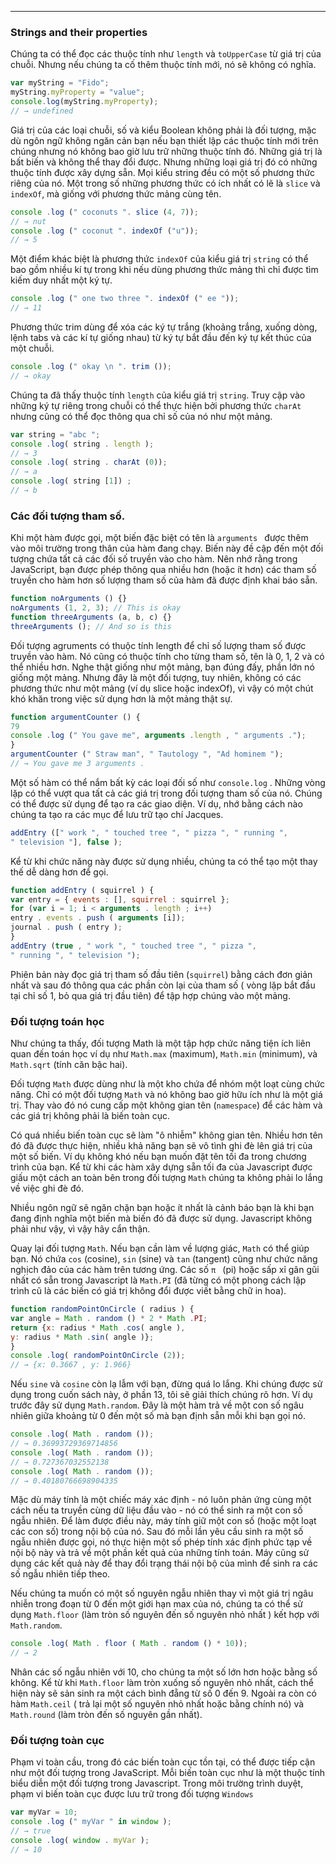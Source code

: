 ---
### Strings and their properties
Chúng ta có thể đọc các thuộc tính như `length` và `toUpperCase` từ giá trị của chuỗi. Nhưng nếu chúng ta cố thêm thuộc tính mới, nó sẽ không có nghĩa.

```javascript
var myString = "Fido";
myString.myProperty = "value";
console.log(myString.myProperty);
// → undefined
```
Giá trị của các loại chuỗi, số và kiểu Boolean không phải là đối tượng, mặc dù ngôn ngữ không ngăn cản bạn nếu bạn thiết 	lập các thuộc tính mới trên chúng nhưng nó không bao giờ lưu trữ những thuộc tính đó. Những giá trị là bất biến và không thể thay đổi được.
Nhưng những loại giá trị đó có những thuộc tính được xây dựng sẵn. Mọi kiểu string đều có một số phương thức riêng của nó. Một trong số những phương thức có ích nhất có lẽ là `slice` và ` indexOf`, mà giống với phương thức mảng cùng tên.

```javascript
console .log (" coconuts ". slice (4, 7));
// → nut
console .log (" coconut ". indexOf ("u"));
// → 5
```

Một điểm khác biệt là phương thức `indexOf` của kiểu giá trị `string` có thể bao gồm nhiều kí tự trong khi nếu dùng phương thức mảng thì chỉ được tìm kiếm duy nhất một ký tự.

```javascript
console .log (" one two three ". indexOf (" ee "));
// → 11
```

Phương thức trim dùng để xóa các ký tự trắng (khoảng trắng, xuống dòng, lệnh tabs và các kí tự giống nhau) từ ký tự bắt đầu đến ký tự kết thúc của một chuỗi.

```javascript
console .log (" okay \n ". trim ());
// → okay

```

Chúng ta đã thấy thuộc tính `length` của kiểu giá trị `string`. Truy cập vào những ký tự riêng trong chuỗi có thể thực hiện bởi phương thức `charAt` nhưng cũng có thể đọc thông qua chỉ số của nó như một mảng.

```javascript
var string = "abc ";
console .log( string . length );
// → 3
console .log( string . charAt (0));
// → a
console .log( string [1]) ;
// → b

```

### Các đối tượng tham số.

Khi một hàm được gọi, một biến đặc biệt có tên là `arguments ` được thêm vào môi trường trong thân của hàm đang chạy. Biến này đề cập đến một đối tượng chứa tất cả các đối số truyền vào cho hàm. Nên nhớ rằng trong JavaScript, bạn được phép thông qua nhiều hơn (hoặc ít hơn) các tham số truyền cho hàm hơn số lượng tham số của hàm đã được định khai báo sẵn.

```javascript
function noArguments () {}
noArguments (1, 2, 3); // This is okay
function threeArguments (a, b, c) {}
threeArguments (); // And so is this

```

Đối tượng agruments có thuộc tính length để chỉ số lượng tham số được truyền vào hàm. Nó cũng có thuộc tính cho từng tham số, tên là 0, 1, 2 và có thể nhiều hơn.
Nghe thật giống như một mảng, bạn đúng đấy, phần lớn nó giống một mảng. Nhưng đây là một đối tượng, tuy nhiên, không có các phương thức như một mảng (ví dụ slice hoặc indexOf), vì vậy có một chút khó khăn trong việc sử dụng hơn là một mảng thật sự.


```javascript
function argumentCounter () {
79
console .log (" You gave me", arguments .length , " arguments .");
}
argumentCounter (" Straw man", " Tautology ", "Ad hominem ");
// → You gave me 3 arguments .
```

Một số hàm có thể nắm bất kỳ các loại đối số như `console.log` . Những vòng lặp có thể vượt qua tất cả các giá trị trong đối tượng tham số của nó. Chúng có thể được sử dụng để tạo ra các giao diện. Ví dụ, nhớ bằng cách nào chúng ta tạo ra các mục để lưu trữ tạo chí Jacques.

```javascript
addEntry ([" work ", " touched tree ", " pizza ", " running ",
" television "], false );
```

Kể từ khi chức năng này được sử dụng nhiều, chúng ta có thể tạo một thay thế dễ dàng hơn để gọi.
```javascript
function addEntry ( squirrel ) {
var entry = { events : [], squirrel : squirrel };
for (var i = 1; i < arguments . length ; i++)
entry . events . push ( arguments [i]);
journal . push ( entry );
}
addEntry (true , " work ", " touched tree ", " pizza ",
" running ", " television ");
```

Phiên bản này đọc giá trị tham số đầu tiên (`squirrel`) bằng cách đơn giản nhất và sau đó thông qua các phần còn lại của tham số ( vòng lặp bắt đầu tại chỉ số 1, bỏ qua giá trị đầu tiên) để tập hợp chúng vào một mảng.

### Đối tượng toán học

Như chúng ta thấy, đối tượng Math  là một tập hợp chức năng tiện ích liên quan đến toán học ví dụ như `Math.max` (maximum), `Math.min` (minimum), và `Math.sqrt` (tính căn bậc hai).

Đối tượng `Math` được dùng như là một kho chứa để nhóm một loạt cùng chức năng. Chỉ có một đối tượng `Math` và nó không bao giờ hữu ích như là một giá trị. Thay vào đó nó cung cấp một không gian tên (`namespace`) để các hàm và các giá trị không phải là biến toàn cục.

Có quá nhiều biến toàn cục sẽ làm "ô nhiễm" không gian tên. Nhiều hơn tên đó đã được thực hiện, nhiều khả năng bạn sẽ vô tình ghi đè lên giá trị của một số biến. Ví dụ không khó nếu bạn muốn đặt tên tối đa trong chương trình của bạn. Kể từ khi các hàm xây dựng sẵn tối đa của Javascript được giấu một cách an toàn bên trong đối tượng `Math` chúng ta không phải lo lắng về việc ghi đè đó.

Nhiều ngôn ngữ sẽ ngăn chặn bạn hoặc ít nhất là cảnh báo  bạn là khi bạn đang định nghĩa một biến mà biến đó đã được sử dụng. Javascript không phải như vậy, vì vậy hãy cẩn thận. 

Quay lại đối tượng `Math`. Nếu bạn cần làm về lượng giác, `Math` có thể giúp bạn. Nó chứa `cos` (cosine), `sin` (sine) và `tan` (tangent) cũng như chức năng nghịch đảo của các hàm trên tương ứng. Các số `π ` (pi) hoặc sấp xỉ gân gũi nhất có sẵn trong Javascript là `Math.PI` (đã từng có một phong cách lập trình cũ là các biến có giá trị không đổi được viết bằng chữ in hoa).

```javascript
function randomPointOnCircle ( radius ) {
var angle = Math . random () * 2 * Math .PI;
return {x: radius * Math .cos( angle ),
y: radius * Math .sin( angle )};
}
console .log( randomPointOnCircle (2));
// → {x: 0.3667 , y: 1.966}
```

Nếu `sine` và `cosine` còn lạ lẫm với bạn, đừng quá lo lắng. Khi chúng được sử dụng trong cuốn sách này, ở phần 13, tôi sẽ giải thích chúng rõ hơn. 
Ví dụ trước đây sử dụng `Math.random`. Đây là một hàm trả về một con số ngâu nhiên giữa khoảng từ 0 đến một số mà bạn định sẵn mỗi khi bạn gọi nó.

```javascript
console .log( Math . random ());
// → 0.36993729369714856
console .log( Math . random ());
// → 0.727367032552138
console .log( Math . random ());
// → 0.40180766698904335
``` 

Mặc dù máy tính là một chiếc máy xác định - nó luôn phản ứng cùng một cách nếu ta truyền cùng dữ liệu đầu vào - nó có thể sinh ra một con số ngẫu nhiên. Để làm được điều này, máy tính giữ một con số (hoặc một loạt các con số) trong nội bộ của nó. Sau đó mỗi lần yêu cầu sinh ra một số ngẫu nhiên được gọi, nó thực hiện một số phép tính xác định phức tạp về nội bộ này và trả về một phần kết quả của những tính toán. Máy cũng sử dụng các kết quả này để thay đổi trạng thái nội bộ của mình để sinh ra các số ngẫu nhiên tiếp theo. 

Nếu chúng ta muốn có một số nguyên ngẫu nhiên thay vì một giá trị ngâu nhiễn trong đoạn từ 0 đến một giới hạn max của nó, chúng ta có thể sử dụng `Math.floor` (làm tròn số nguyên đến số nguyên nhỏ nhất ) kết hợp với `Math.random`.

```javascript
console .log( Math . floor ( Math . random () * 10));
// → 2
```
Nhân các số ngẫu nhiên với 10, cho chúng ta một số lớn hơn hoặc bằng số không. Kể từ khi `Math.floor` làm tròn xuống số nguyên nhỏ nhất, cách thể hiện này sẽ sản sinh ra một cách bình đẵng từ số 0 đến 9. Ngoài ra còn có hàm `Math.ceil` ( trả lại một số nguyên nhỏ nhất hoặc bằng chính nó) và `Math.round` (làm tròn đến số nguyên gần nhất).


### Đối tượng toàn cục

Phạm vi toàn cầu, trong đó các biến toàn cục tồn tại, có thể được tiếp cận như một đối tượng trong JavaScript. Mỗi biến toàn cục như là một thuộc tính biểu diễn một đối tượng trong Javascript. Trong môi trường trình duyệt, phạm vi biến toàn cục được lưu trữ trong đối tượng `Windows`

```javascript
var myVar = 10;
console .log (" myVar " in window );
// → true
console .log( window . myVar );
// → 10
```


